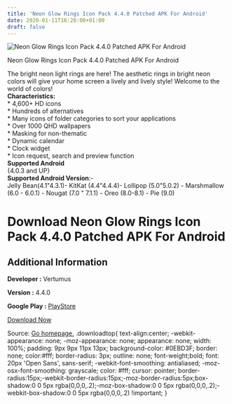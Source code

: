 ```yaml
---
title: 'Neon Glow Rings Icon Pack 4.4.0 Patched APK For Android'
date: 2020-01-11T16:28:00+01:00
draft: false
---
```


![Neon Glow Rings Icon Pack 4.4.0 Patched APK For Android](https://i1.wp.com/apkhome.net/wp-content/uploads/2020/01/Neon-Glow-Rings-Icon-Pack-4.4.0-Patched.png "Neon Glow Rings Icon Pack 4.4.0 Patched APK For Android")

  

Neon Glow Rings Icon Pack 4.4.0 Patched APK For Android

The bright neon light rings are here! The aesthetic rings in bright neon colors will give your home screen a lively and lively style! Welcome to the world of colors!  
**Characteristics:**  
\* 4,600+ HD icons  
\* Hundreds of alternatives  
\* Many icons of folder categories to sort your applications  
\* Over 1000 QHD wallpapers  
\* Masking for non-thematic  
\* Dynamic calendar  
\* Clock widget  
\* Icon request, search and preview function  
**Supported Android**  
{4.0.3 and UP}  
**Supported Android Version**:-  
Jelly Bean(4.1"4.3.1)- KitKat (4.4"4.4.4)- Lollipop (5.0"5.0.2) - Marshmallow (6.0 - 6.0.1) - Nougat (7.0 " 7.1.1) - Oreo (8.0-8.1) - Pie (9.0)

Download Neon Glow Rings Icon Pack 4.4.0 Patched APK For Android
================================================================

Additional Information
----------------------

**Developer :** Vertumus

**Version :** 4.4.0

**Google Play :** [PlayStore](https://play.google.com/store/apps/details?id=com.vertumus.neonglowrings)

  

[Download Now](https://store4app.co/post/neon-glow-rings-icon-pack-4-4-0-patched-apk-for-android_1578748995)

  
Source: [Go homepage.](https://store4app.co/post/neon-glow-rings-icon-pack-4-4-0-patched-apk-for-android_1578748995) .downloadtop{ text-align:center; -webkit-appearance: none; -moz-appearance: none; appearance: none; width: 100%; padding: 9px 9px 11px 13px; background-color: #0EBD3F; border: none; color:#fff; border-radius: 3px; outline: none; font-weight;bold; font: 20px 'Open Sans', sans-serif; -webkit-font-smoothing: antialiased; -moz-osx-font-smoothing: grayscale; color: #fff; cursor: pointer; border-radius:15px;-webkit-border-radius:15px;-moz-border-radius:5px;box-shadow:0 0 5px rgba(0,0,0,.2);-moz-box-shadow:0 0 5px rgba(0,0,0,.2);-webkit-box-shadow:0 0 5px rgba(0,0,0,.2) !important; }